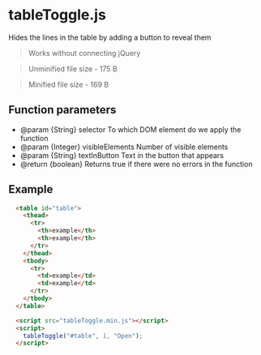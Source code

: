 # tableToggle.js
Hides the lines in the table by adding a button to reveal them

> Works without connecting jQuery

> Unminified file size - 175 B

> Minified file size - 169 B

## Function parameters
* @param    {String}    selector        To which DOM element do we apply the function
* @param    {Integer}   visibleElements Number of visible elements <tr>
* @param    {String}    textInButton    Text in the button that appears
* @return   {boolean}                   Returns true if there were no errors in the function

## Example
```html
  <table id="table">
    <thead>
      <tr>
        <th>example</th>
        <th>example</th>
      </tr>
    </thead>
    <tbody>
      <tr>
        <td>example</td>
        <td>example</td>
      </tr>
    </tbody>
  </table>

  <script src="tableToggle.min.js"></script>
  <script>
    tableToggle("#table", 1, "Open");
  </script>
```
